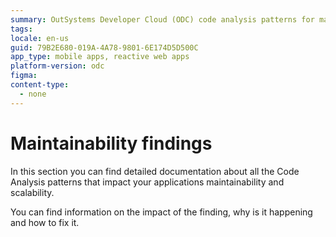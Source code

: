 ```yaml
---
summary: OutSystems Developer Cloud (ODC) code analysis patterns for maintainability issues.
tags:
locale: en-us
guid: 79B2E680-019A-4A78-9801-6E174D5D500C
app_type: mobile apps, reactive web apps
platform-version: odc
figma:
content-type:
  - none
---
```


# Maintainability findings

In this section you can find detailed documentation about all the Code Analysis patterns that impact your applications maintainability and scalability.

You can find information on the impact of the finding, why is it happening and how to fix it.
